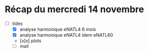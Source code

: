 # Récap du mercredi 14 novembre

- [ ] tides
	- [x] analyse harmonique eNATL4 6 mois
	- [x] analyse harmonique eNATL4 idem eNATL60
	- [x]x] plots
	- [ ] mail